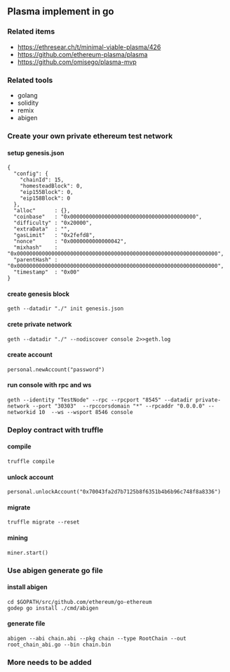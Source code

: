 ## Plasma implement in go

###  Related items

- https://ethresear.ch/t/minimal-viable-plasma/426
- https://github.com/ethereum-plasma/plasma
- https://github.com/omisego/plasma-mvp

### Related tools

- golang
- solidity
- remix
- abigen

### Create your own private ethereum test network

#### setup genesis.json

```
{
  "config": {
    "chainId": 15,
    "homesteadBlock": 0,
    "eip155Block": 0,
    "eip158Block": 0
  },
  "alloc"      : {},
  "coinbase"   : "0x0000000000000000000000000000000000000000",
  "difficulty" : "0x20000",
  "extraData"  : "",
  "gasLimit"   : "0x2fefd8",
  "nonce"      : "0x0000000000000042",
  "mixhash"    : "0x0000000000000000000000000000000000000000000000000000000000000000",
  "parentHash" : "0x0000000000000000000000000000000000000000000000000000000000000000",
  "timestamp"  : "0x00"
}

```

#### create genesis block

```
geth --datadir "./" init genesis.json
```

#### crete private network

```
geth --datadir "./" --nodiscover console 2>>geth.log
```

#### create account

```
personal.newAccount("password")
```

#### run console with rpc and ws

```
geth --identity "TestNode" --rpc --rpcport "8545" --datadir private-network --port "30303"  --rpccorsdomain "*" --rpcaddr "0.0.0.0" --networkid 10  --ws --wsport 8546 console
```

### Deploy contract with truffle

#### compile

```
truffle compile
```

#### unlock account

```
personal.unlockAccount("0x70043fa2d7b7125b8f6351b4b6b96c748f8a8336")
```

#### migrate

```
truffle migrate --reset
```

#### mining

```
miner.start()
```

### Use abigen generate go file

#### install abigen

```
cd $GOPATH/src/github.com/ethereum/go-ethereum
godep go install ./cmd/abigen
```

#### generate file

```
abigen --abi chain.abi --pkg chain --type RootChain --out root_chain_abi.go --bin chain.bin
```


### More needs to be added